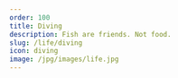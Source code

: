 ```yaml
---
order: 100
title: Diving
description: Fish are friends. Not food.
slug: /life/diving
icon: diving
image: /jpg/images/life.jpg
---
```


